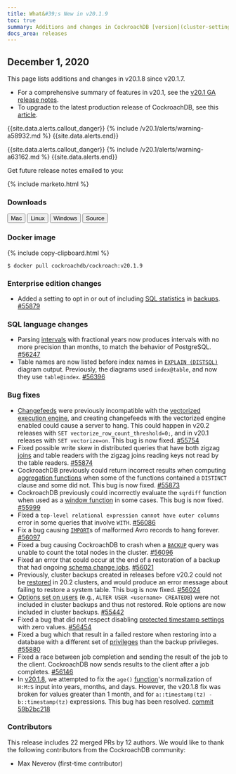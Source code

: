 ```yaml
---
title: What&#39;s New in v20.1.9
toc: true
summary: Additions and changes in CockroachDB [version](cluster-settings.html#setting-version) v20.1.9 since [version](cluster-settings.html#setting-version) v20.1.8
docs_area: releases 
---
```


## December 1, 2020

This page lists additions and changes in v20.1.8 since v20.1.7.

- For a comprehensive summary of features in v20.1, see the [v20.1 GA release notes](v20.1.0.html).
- To upgrade to the latest production release of CockroachDB, see this [article](../{{site.[version](cluster-settings.html#setting-version)s["stable"]}}/upgrade-cockroach-[version](cluster-settings.html#setting-version).html).

{{site.data.alerts.callout_danger}}
{% include /v20.1/alerts/warning-a58932.md %}
{{site.data.alerts.end}}

{{site.data.alerts.callout_danger}}
{% include /v20.1/alerts/warning-a63162.md %}
{{site.data.alerts.end}}

Get future release notes emailed to you:

{% include marketo.html %}

### Downloads

<div id="os-tabs" class="clearfix os-tabs_button-outline-primary">
    <a href="https://binaries.cockroachdb.com/cockroach-v20.1.9.darwin-10.9-amd64.tgz"><button id="mac" data-eventcategory="mac-binary-release-notes">Mac</button></a>
    <a href="https://binaries.cockroachdb.com/cockroach-v20.1.9.linux-amd64.tgz"><button id="linux" data-eventcategory="linux-binary-release-notes">Linux</button></a>
    <a href="https://binaries.cockroachdb.com/cockroach-v20.1.9.windows-6.2-amd64.zip"><button id="windows" data-eventcategory="windows-binary-release-notes">Windows</button></a>
    <a href="https://binaries.cockroachdb.com/cockroach-v20.1.9.src.tgz"><button id="source" data-eventcategory="source-release-notes">Source</button></a>
</div>

### Docker image

{% include copy-clipboard.html %}
~~~shell
$ docker pull cockroachdb/cockroach:v20.1.9
~~~

### Enterprise edition changes

- Added a setting to opt in or out of including [SQL statistics](../v20.1/create-statistics.html) in [backups](../v20.1/backup.html). [#55879][#55879]

### SQL language changes

- Parsing [intervals](../v20.1/interval.html) with fractional years now produces intervals with no more precision than months, to match the behavior of PostgreSQL. [#56247][#56247]
- Table names are now listed before index names in [`EXPLAIN (DISTSQL)`](../v20.1/explain.html) diagram output. Previously, the diagrams used `index@table`, and now they use `table@index`. [#56396][#56396]

### Bug fixes

- [Changefeeds](../v20.1/changefeed-for.html) were previously incompatible with the [vectorized execution engine](../v20.1/vectorized-execution.html), and creating changefeeds with the vectorized engine enabled could cause a server to hang. This could happen in v20.2 releases with `SET vectorize_row_count_threshold=0;`, and in v20.1 releases with `SET vectorize=on`. This bug is now fixed. [#55754][#55754]
- Fixed possible write skew in distributed queries that have both zigzag [joins](../v20.1/joins.html) and table readers with the zigzag joins reading keys not read by the table readers. [#55874][#55874]
- CockroachDB previously could return incorrect results when computing [aggregation functions](../v20.1/functions-and-operators.html#aggregate-functions) when some of the functions contained a `DISTINCT` clause and some did not. This bug is now fixed. [#55873][#55873]
- CockroachDB previously could incorrectly evaluate the `sqrdiff` function when used as a [window function](../v20.1/functions-and-operators.html#window-functions) in some cases. This bug is now fixed. [#55999][#55999]
- Fixed a `top-level relational expression cannot have outer columns` error in some queries that involve `WITH`. [#56086][#56086]
- Fix a bug causing [`IMPORT`](../v20.1/import.html)s of malformed Avro records to hang forever. [#56097][#56097]
- Fixed a bug causing CockroachDB to crash when a [`BACKUP`](../v20.1/backup.html) query was unable to count the total nodes in the cluster. [#56096][#56096]
- Fixed an error that could occur at the end of a restoration of a backup that had ongoing [schema change jobs](../v20.1/online-schema-changes.html). [#56021][#56021]
- Previously, cluster backups created in releases before v20.2 could not be [restored](../v20.1/restore.html) in 20.2 clusters, and would produce an error message about failing to restore a system table. This bug is now fixed. [#56024][#56024]
- [Options set on users](../v20.1/alter-user.html) (e.g., `ALTER USER <username> CREATEDB`) were not included in cluster backups and thus not restored. Role options are now included in cluster backups. [#55442][#55442]
- Fixed a bug that did not respect disabling [protected timestamp settings](../v20.1/cluster-settings.html) with zero values. [#56454][#56454]
- Fixed a bug which that result in a failed restore when restoring into a database with a different set of [privileges](../v20.1/authorization.html) than the backup privileges. [#55880][#55880]
- Fixed a race between job completion and sending the result of the job to the client. CockroachDB now sends results to the client after a job completes. [#56146][#56146]
- In [v20.1.8](v20.1.8.html), we attempted to fix the `age()` [function](../v20.1/functions-and-operators.html)'s normalization of `H:M:S` input into years, months, and days. However, the v20.1.8 fix was broken for values greater than 1 month, and for `a::timestamp(tz) - b::timestamp(tz)` expressions. This bug has been resolved. [commit 59b2bc218][59b2bc218]


### Contributors

This release includes 22 merged PRs by 12 authors.
We would like to thank the following contributors from the CockroachDB community:

- Max Neverov (first-time contributor)

[#55442]: https://github.com/cockroachdb/cockroach/pull/55442
[#55754]: https://github.com/cockroachdb/cockroach/pull/55754
[#55873]: https://github.com/cockroachdb/cockroach/pull/55873
[#55874]: https://github.com/cockroachdb/cockroach/pull/55874
[#55879]: https://github.com/cockroachdb/cockroach/pull/55879
[#55880]: https://github.com/cockroachdb/cockroach/pull/55880
[#55999]: https://github.com/cockroachdb/cockroach/pull/55999
[#56021]: https://github.com/cockroachdb/cockroach/pull/56021
[#56024]: https://github.com/cockroachdb/cockroach/pull/56024
[#56086]: https://github.com/cockroachdb/cockroach/pull/56086
[#56096]: https://github.com/cockroachdb/cockroach/pull/56096
[#56097]: https://github.com/cockroachdb/cockroach/pull/56097
[#56146]: https://github.com/cockroachdb/cockroach/pull/56146
[#56247]: https://github.com/cockroachdb/cockroach/pull/56247
[#56396]: https://github.com/cockroachdb/cockroach/pull/56396
[#56454]: https://github.com/cockroachdb/cockroach/pull/56454
[59b2bc218]: https://github.com/cockroachdb/cockroach/commit/59b2bc218

